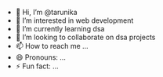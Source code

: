 - 👋 Hi, I’m @tarunika
- 👀 I’m interested in web development
- 🌱 I’m currently learning dsa
- 💞️ I’m looking to collaborate on dsa projects
- 📫 How to reach me ...
- 😄 Pronouns: ...
- ⚡ Fun fact: ...

<!---
tarunika309/tarunika309 is a ✨ special ✨ repository because its `README.md` (this file) appears on your GitHub profile.
You can click the Preview link to take a look at your changes.
--->
